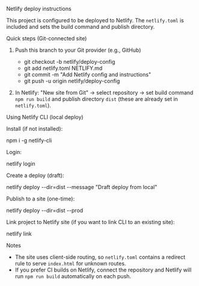 Netlify deploy instructions

This project is configured to be deployed to Netlify. The `netlify.toml` is included and sets the build command and publish directory.

Quick steps (Git-connected site)

1. Push this branch to your Git provider (e.g., GitHub)
   - git checkout -b netlify/deploy-config
   - git add netlify.toml NETLIFY.md
   - git commit -m "Add Netlify config and instructions"
   - git push -u origin netlify/deploy-config

2. In Netlify: "New site from Git" -> select repository -> set build command `npm run build` and publish directory `dist` (these are already set in `netlify.toml`).

Using Netlify CLI (local deploy)

Install (if not installed):

npm i -g netlify-cli

Login:

netlify login

Create a deploy (draft):

netlify deploy --dir=dist --message "Draft deploy from local"

Publish to a site (one-time):

netlify deploy --dir=dist --prod

Link project to Netlify site (if you want to link CLI to an existing site):

netlify link

Notes

- The site uses client-side routing, so `netlify.toml` contains a redirect rule to serve `index.html` for unknown routes.
- If you prefer CI builds on Netlify, connect the repository and Netlify will run `npm run build` automatically on each push.
